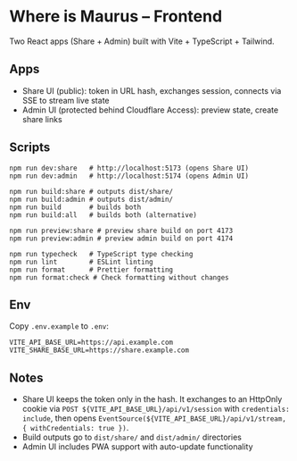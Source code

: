 # Where is Maurus – Frontend

Two React apps (Share + Admin) built with Vite + TypeScript + Tailwind.

## Apps

- Share UI (public): token in URL hash, exchanges session, connects via SSE to stream live state
- Admin UI (protected behind Cloudflare Access): preview state, create share links

## Scripts

```
npm run dev:share   # http://localhost:5173 (opens Share UI)
npm run dev:admin   # http://localhost:5174 (opens Admin UI)

npm run build:share # outputs dist/share/
npm run build:admin # outputs dist/admin/
npm run build       # builds both
npm run build:all   # builds both (alternative)

npm run preview:share # preview share build on port 4173
npm run preview:admin # preview admin build on port 4174

npm run typecheck   # TypeScript type checking
npm run lint        # ESLint linting
npm run format      # Prettier formatting
npm run format:check # Check formatting without changes
```

## Env

Copy `.env.example` to `.env`:

```
VITE_API_BASE_URL=https://api.example.com
VITE_SHARE_BASE_URL=https://share.example.com
```

## Notes

- Share UI keeps the token only in the hash. It exchanges to an HttpOnly cookie via `POST ${VITE_API_BASE_URL}/api/v1/session` with `credentials: include`, then opens `EventSource(${VITE_API_BASE_URL}/api/v1/stream, { withCredentials: true })`.
- Build outputs go to `dist/share/` and `dist/admin/` directories
- Admin UI includes PWA support with auto-update functionality
